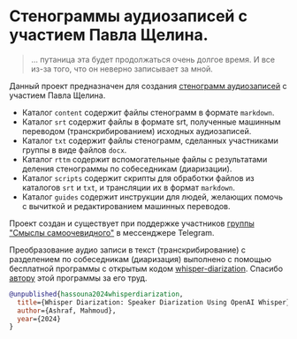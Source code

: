 # Стенограммы аудиозаписей с участием Павла Щелина.

> ... путаница эта будет продолжаться очень долгое время. И все из-за того, что он неверно записывает за мной.

Данный проект предназначен для создания [стенограмм аудиозаписей](content/README.md) с участием Павла Щелина.

- Каталог `content` содержит файлы стенограмм в формате `markdown`.
- Каталог `srt` содержит файлы в формате srt, полученные машинным переводом (транскрибированием) исходных аудиозаписей.
- Каталог `txt` содержит файлы стенограмм, сделанных участниками группы в виде файлов `docx`.
- Каталог `rttm` содержит вспомогательные файлы с результатами деления стенограммы по собеседникам (диаризации).
- Каталог `scripts` содержит скрипты для обработки файлов из каталогов `srt` и `txt`, и трансляции их в формат `markdown`.
- Каталог `guides` содержит инструкции для людей, желающих помочь с вычиткой и редактированием машинных переводов.

Проект создан и существует при поддержке участников [группы "Смыслы самоочевидного"](https://t.me/c/1923776800/371293) в мессенджере Telegram.

Преобразование аудио записи в текст (транскрибирование) с разделением по собеседникам (диаризация) выполнено с помощью бесплатной программы с открытым кодом [whisper-diarization](https://github.com/MahmoudAshraf97/whisper-diarization).
Спасибо [автору](https://github.com/MahmoudAshraf97) этой программы за его труд.

```bibtex
@unpublished{hassouna2024whisperdiarization,
  title={Whisper Diarization: Speaker Diarization Using OpenAI Whisper},
  author={Ashraf, Mahmoud},
  year={2024}
}
```
